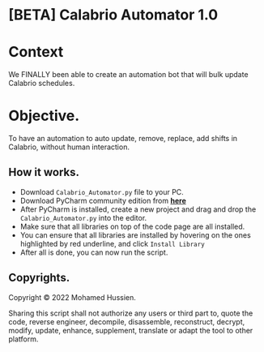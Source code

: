 # [BETA] Calabrio Automator 1.0

# Context
We FINALLY been able to create an automation bot that will bulk update Calabrio schedules.

# Objective.
To have an automation to auto update, remove, replace, add shifts in Calabrio, without human interaction.

## How it works.

- Download `Calabrio_Automator.py` file to your PC. 
- Download PyCharm community edition from [**here**](https://www.jetbrains.com/pycharm/download/#section=windows)
- After PyCharm is installed, create a new project and drag and drop the `Calabrio_Automator.py` into the editor.
- Make sure that all libraries on top of the code page are all installed.
- You can ensure that all libraries are installed by hovering on the ones highlighted by red underline, and click `Install Library`
- After all is done, you can now run the script.


## Copyrights.
Copyright © 2022 Mohamed Hussien.

Sharing this script shall not authorize any users or third part to, quote the code, reverse engineer, decompile, disassemble, reconstruct, decrypt, modify, update, enhance, supplement, translate or adapt the tool to other platform.

